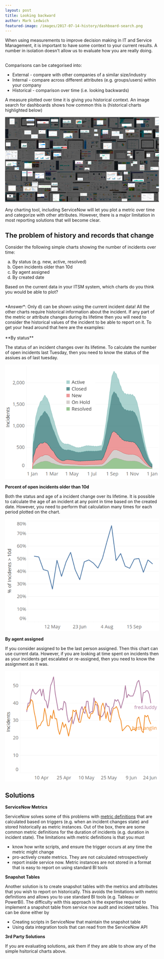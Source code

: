 ```yaml
---
layout: post
title: Looking backward
author: Mark Ledwich
featured-image: /images/2017-07-14-history/dashboard-search.png
---
```


When using measurements to improve decision making in IT and Service Management, it is important to have some context to your current results. A number in isolation doesn't allow us to evaluate how you are really doing.  
<br />

Comparisons can be categorised into:
- External - compare with other companies of a similar size/industry
- Internal - compare across different attributes (e.g. groups/users) within your company
- Historical - comparison over time (i.e. looking backwards)
 
A measure plotted over time it is giving you historical context. An image search for dashboards shows how common this is (historical charts highlighted below)




<img class="img" src="/images/2017-07-14-history/dashboard-search.png" data-action="zoom"  />


Any charting tool, including ServiceNow will let you plot a metric over time and categorize with other attributes.  However, there is a major limitation in most reporting solutions that will become clear. 

## The problem of history and records that change
Consider the following simple charts showing the number of incidents over time:

<ol style="list-style-type:lower-alpha">
  <li>By status (e.g. new, active, resolved)</li>

  <li>Open incidents older than 10d </li>

  <li>By agent assigned </li>

  <li>By created date</li>
</ol>


Based on the current data in your ITSM system, which charts do you think you would be able to plot?

<br />
*Answer*: Only d) can be shown using the current incident data!
All the other charts require historical information about the incident. If any part of the metric or attribute changes during its lifetime then you will need to consider the historical values of the incident to be able to report on it. To get your head around that here are the examples:
<br /><br />
**By status**

The status of an incident changes over its lifetime. To calculate the number of open incidents last Tuesday, then you need to know the status of the assiues as of last tuesday. 

![incidents by status over time](/images/2017-07-14-history/chart-1.png)

**Percent of open incidents older than 10d**

Both the status and age of a incident change over its lifetime. It is possible to calculate the age of an incident at any point in time based on the created date. However, you need to perform that calculation many times for each period plotted on the chart.

![Percent of open incidents older than 10d over time](/images/2017-07-14-history/chart-2.png)

**By agent assigned**

If you consider assigned to be the last person assigned. Then this chart can use current data. However, if you are looking at time spent on incidents then as your incidents get escalated or re-assigned, then you need to know the assignment as it was.

![Incidents by agent assigned](/images/2017-07-14-history/chart-3.png)

## Solutions

**ServiceNow Metrics**

ServiceNow solves some of this problems with [metric definitions](https://docs.servicenow.com/bundle/geneva-performance-analytics-and-reporting/page/use/advanced_reporting/task/t_CreateAMetricDefinition.html) that are calculated based on triggers (e.g. when an incident changes state) and  stored historically as metric instances. Out of the box, there are some common metric definitions for the duration of incidents (e.g. duration in incident state). The limitations with metric definitions is that you must
- know how write scripts, and ensure the trigger occurs at any time the metric might change
- pro-actively create metrics. They are not calculated retrospectively
- report inside service now. Metric instances are not stored in a format that is easy to report on using standard BI tools

**Snapshot Tables**

Another solution is to create snapshot tables with the metrics and attributes that you wish to report on historically. This avoids the limitations with metric definitions and allows you to use standard BI tools (e.g. Tableau or PowerBI). The difficulty with this approach is the expertise required to implement a snapshot table from service now audit and incident tables. This can be done either by
- Creating scripts in ServiceNow that maintain the snapshot table
- Using data integration tools that can read from the ServiceNow API

**3rd Party Solutions**

If you are evaluating solutions, ask them if they are able to show any of the simple hsitorical charts above.




